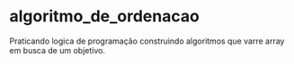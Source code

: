 # algoritmo_de_ordenacao
Praticando logica de programação construindo algoritmos que varre array em busca de um objetivo.
